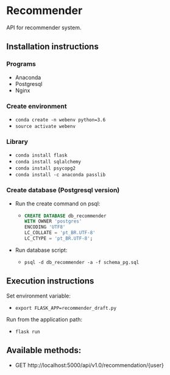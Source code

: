 # Recommender

API for recommender system.

## Installation instructions

### Programs
- Anaconda
- Postgresql
- Nginx

### Create environment
- ```conda create -n webenv python=3.6 ```
- ```source activate webenv```

### Library
- ```conda install flask```
- ```conda install sqlalchemy```
- ```conda install psycopg2```
- ```conda install -c anaconda passlib```

### Create database (Postgresql version)

- Run the create command on psql:

  - ``` sql
    CREATE DATABASE db_recommender
    WITH OWNER 'postgres'
    ENCODING 'UTF8'
    LC_COLLATE = 'pt_BR.UTF-8'
    LC_CTYPE = 'pt_BR.UTF-8';
    ```

- Run database script:
  - ```psql -d db_recommender -a -f schema_pg.sql```

## Execution instructions

Set environment variable:
- ```export FLASK_APP=recommender_draft.py```

Run from the application path:
- ```flask run```

## Available methods:
- GET http://localhost:5000/api/v1.0/recommendation/{user}
